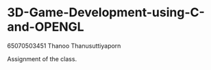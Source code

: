 # 3D-Game-Development-using-C-and-OPENGL

65070503451 Thanoo Thanusuttiyaporn

Assignment of the class.
